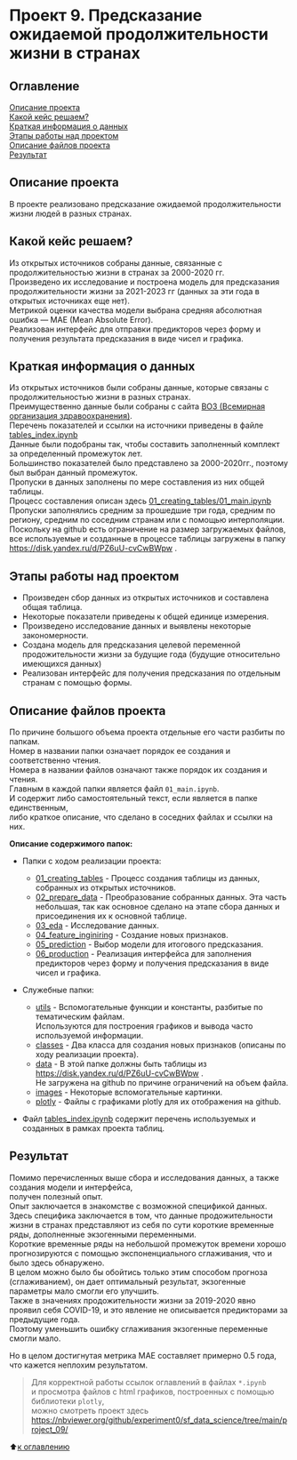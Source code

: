 # Проект 9. Предсказание ожидаемой продолжительности жизни в странах

## Оглавление

[Описание проекта](https://github.com/experiment0/sf_data_science/blob/main/project_09/README.md#Описание-проекта)\
[Какой кейс решаем?](https://github.com/experiment0/sf_data_science/blob/main/project_09/README.md#Какой-кейс-решаем)\
[Краткая информация о данных](https://github.com/experiment0/sf_data_science/blob/main/project_09/README.md#Краткая-информация-о-данных)\
[Этапы работы над проектом](https://github.com/experiment0/sf_data_science/blob/main/project_09/README.md#Этапы-работы-над-проектом)\
[Описание файлов проекта](https://github.com/experiment0/sf_data_science/blob/main/project_09/README.md#Описание-файлов-проекта)\
[Результат](https://github.com/experiment0/sf_data_science/blob/main/project_09/README.md#Результат)

## Описание проекта

В проекте реализовано предсказание ожидаемой продолжительности жизни людей в разных странах.

## Какой кейс решаем?

Из открытых источников собраны данные, связанные с продолжительностью жизни в странах за 2000-2020 гг.\
Произведено их исследование и построена модель для предсказания продолжительности жизни за 2021-2023 гг (данных за эти года в открытых источниках еще нет).\
Метрикой оценки качества модели выбрана средняя абсолютная ошибка — MAE (Mean Absolute Error).\
Реализован интерфейс для отправки предикторов через форму и получения результата предсказания в виде чисел и графика.

## Краткая информация о данных

Из открытых источников были собраны данные, которые связаны с продолжительностью жизни в разных странах.\
Преимущественно данные были собраны с сайта [ВОЗ (Всемирная организация здравоохранения)](https://www.who.int).\
Перечень показателей и ссылки на источники приведены в файле [tables_index.ipynb](./tables_index.ipynb)\
Данные были подобраны так, чтобы составить заполненный комплект за определенный промежуток лет.\
Большинство показателей было представлено за 2000-2020гг., поэтому был выбран данный промежуток.\
Пропуски в данных заполнены по мере составления из них общей таблицы.\
Процесс составления описан здесь [01_creating_tables/01_main.ipynb](./01_creating_tables/01_main.ipynb)\
Пропуски заполнялись средним за прошедшие три года, средним по региону, средним по соседним странам или с помощью интерполяции.\
Поскольку на github есть ограничение на размер загружаемых файлов, все используемые и созданные в процессе таблицы загружены  в папку https://disk.yandex.ru/d/PZ6uU-cvCwBWpw .

## Этапы работы над проектом

- Произведен сбор данных из открытых источников и составлена общая таблица.
- Некоторые показатели приведены к общей единице измерения.
- Произведено исследование данных и выявлены некоторые закономерности.
- Создана модель для предсказания целевой переменной продожительности жизни за будущие года (будущие относительно имеющихся данных)
- Реализован интерфейс для получения предсказания по отдельным странам с помощью формы.

## Описание файлов проекта

По причине большого объема проекта отдельные его части разбиты по папкам.\
Номер в названии папки означает порядок ее создания и соответственно чтения.\
Номера в названии файлов означают также порядок их создания и чтения.\
Главным в каждой папки является файл `01_main.ipynb`. \
И содержит либо самостоятельный текст, если является в папке единственным, \
либо краткое описание, что сделано в соседних файлах и ссылки на них.

**Описание содержимого папок:**

- Папки с ходом реализации проекта:
    - [01_creating_tables](./01_creating_tables/) - Процесс создания таблицы из данных, собранных из открытых источников.
    - [02_prepare_data](./02_prepare_data/) - Преобразование собранных данных. Эта часть небольшая, так как основное сделано на этапе сбора данных и присоединения их к основной таблице.
    - [03_eda](./03_eda/) - Исследование данных.
    - [04_feature_inginiring](./04_feature_inginiring/) - Создание новых признаков.
    - [05_prediction](./05_prediction/) - Выбор модели для итогового предсказания.
    - [06_production](./06_production/) - Реализация интерфейса для заполнения предикторов через форму и получения предсказания в виде чисел и графика.

- Служебные папки:
    - [utils](./utils/) - Вспомогательные функции и константы, разбитые по тематическим файлам. \
    Используются для построения графиков и вывода часто используемой информации.
    - [classes](./classes/) - Два класса для создания новых признаков (описаны по ходу реализации проекта).
    - [data](./data/) - В этой папке должны быть таблицы из https://disk.yandex.ru/d/PZ6uU-cvCwBWpw . \
    Не загружена на github по причине ограничений на объем файла.
    - [images](./images/) - Некоторые вспомогательные картинки.
    - [plotly](./plotly/) - Файлы с графиками plotly для их отображения на github.

- Файл [tables_index.ipynb](./tables_index.ipynb) содержит перечень используемых и созданных в рамках проекта таблиц.

## Результат

Помимо перечисленных выше сбора и исследования данных, а также создания модели и интерфейса,\
получен полезный опыт.\
Опыт заключается в знакомстве с возможной спецификой данных.\
Здесь специфика заключается в том, что данные продожительности жизни в странах представляют
из себя по сути короткие временные ряды, дополненные экзогенными переменными.\
Короткие временные ряды на небольшой промежуток времени хорошо прогнозируются с помощью экспоненциального
сглаживания, что и было здесь обнаружено.\
В целом можно было бы обойтись только этим способом прогноза (сглаживанием), он дает оптимальный результат, экзогенные параметры мало смогли его улучшить.\
Также в значениях продожительности жизни за 2019-2020 явно проявил себя COVID-19, 
и это явление не описывается предикторами за предыдущие года.\
Поэтому уменьшить ошибку сглаживания экзогенные переменные смогли мало.

Но в целом достигнутая метрика MAE составляет примерно 0.5 года, что кажется неплохим результатом.

> Для корректной работы ссылок оглавлений в файлах `*.ipynb` \
>и просмотра файлов с html графиков, построенных с помощью библиотеки `plotly`, \
>можно смотреть проект здесь  https://nbviewer.org/github/experiment0/sf_data_science/tree/main/project_09/

:arrow_up:[к оглавлению](https://github.com/experiment0/sf_data_science/blob/main/project_09/README.md#Оглавление)